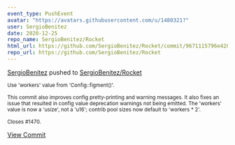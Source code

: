```yaml
---
event_type: PushEvent
avatar: "https://avatars.githubusercontent.com/u/1480321?"
user: SergioBenitez
date: 2020-12-25
repo_name: SergioBenitez/Rocket
html_url: https://github.com/SergioBenitez/Rocket/commit/9671115796e42865eaebd020ac27542802027b02
repo_url: https://github.com/SergioBenitez/Rocket
---
```


<a href='https://github.com/SergioBenitez' target='_blank'>SergioBenitez</a> pushed to <a href='https://github.com/SergioBenitez/Rocket' target='_blank'>SergioBenitez/Rocket</a>

<small>Use 'workers' value from 'Config::figment()'.

This commit also improves config pretty-printing and warning messages.
It also fixes an issue that resulted in config value deprecation
warnings not being emitted. The 'workers' value is now a 'usize', not a
'u16'; contrib pool sizes now default to 'workers * 2'.

Closes #1470.</small>

<a href='https://github.com/SergioBenitez/Rocket/commit/9671115796e42865eaebd020ac27542802027b02' target='_blank'>View Commit</a>